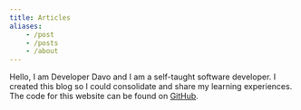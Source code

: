 ```yaml
---
title: Articles
aliases:
    - /post
    - /posts
    - /about
---
```

Hello, I am Developer Davo and I am a self-taught software developer. 
I created this blog so I could consolidate and share my learning experiences.
The code for this website can be found 
on <a href="https://github.com/DeveloperDavo/learnitmyway" target="_blank">GitHub</a>.
